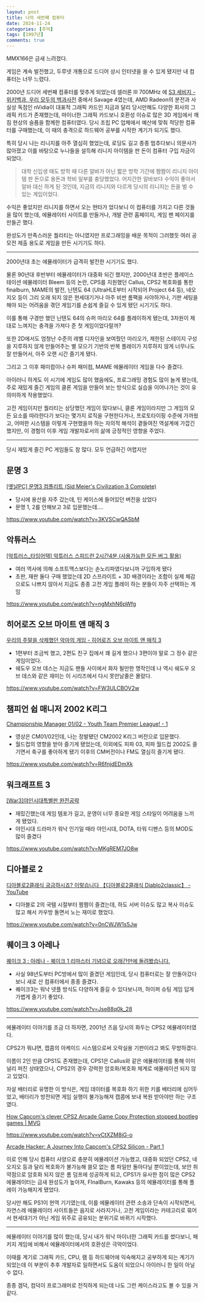 ```yaml
---
layout: post
title: 나의 세번쨰 컴퓨터
date: 2024-11-24
categories: [추억]
tags: [1997년]
comments: true
---
```


MMX166은 금새 느려졌다.

게임은 계속 발전했고, 두루넷 개통으로 드디어 상시 인터넷을 쓸 수 있게 됐지만 내 컴퓨터는 너무 느렸다.

2000년 드디어 세번째 컴퓨터를 맞추게 되었는데 셀러론 III 700MHz 에 [S3 세비지 - 위키백과, 우리 모두의 백과사전](https://ko.wikipedia.org/wiki/S3_%EC%84%B8%EB%B9%84%EC%A7%80) 중에서 Savage 4였는데, AMD Radeon의 분전과  사실상 독점인 nVidia이 대표적 그래픽 카드인 지금과 달리 당시만해도 다양한 회사의 그래픽 카드가 존재했는데, 마이너한 그래픽 카드보니 호환성 이슈로 많은 3D 게임에서 깨짐 현상의 슬픔을 함께한 컴퓨터였다. 당시 조립 PC 업체에서 예산에 맞춰 적당한 컴퓨터를 구매했는데, 이 때의 충격으로 하드웨어 공부를 시작한 계기가 되기도 했다.

특히 당시 나는 리니지를 아주 열심히 했었는데, 로딩도 길고 종종 멈추다보니 의문사가 많아졌고 이를 바탕으로 누나들을 설득해 리니지 아이템을 판 돈이 컴퓨터 구입 자금이 되었다.

> 대학 신입생 때도 방학 때 다른 알바가 아닌 짧은 방학 기간에 짬짬이 리니지 아이템 판 돈으로 용돈과 학비 일부를 충당했었다.
> 어지간한 알바보다 수익이 좋아서 알바 대신 하게 된 것인데, 지금의 리니지와 다르게 당시의 리니지는 돈을 벌 수 있는 게임이었다.

수익은 좋았지만 리니지를 하면서 오는 현타가 었다보니 이 컴퓨터를 가지고 다른 것들을 많이 했는데, 에뮬레이터 사이트를 만들거나, 개발 관련 홈페이지, 게임 팬 페이지를 만들곤 했다.

완성도가 만족스러운 퀄리티는 아니였지만 프로그래밍을 배운 목적이 그러했듯 여러 공모전 제출 용도로 게임을 만든 시기기도 하다.

---

2000년대 초는 에뮬레이터가 급격히 발전한 시기기도 했다.

물론 90년대 후반부터 에뮬레이터가 대중화 되긴 했지만, 2000년대 초반은 플레이스테이션 에뮬레이터 Bleem 등의 논란, CPS를 지원했던 Callus, CPS2 복호화를 통한 finalburn, MAME의 발전, 닌텐도 64 (UltraHLE부터 시작되어 Project 64 등), 네오지오 등이 그리 오래 되지 않은 현세대기거나 아주 비싼 롬팩을 사야하거나, 기판 세팅을 해야 되는 어려움을 겪던 게임기를 손쉽게 즐길 수 있게 됐던 시기기도 하다.

이를 통해 구경만 했던 닌텐도 64의 슈퍼 마리오 64를 플레이하게 됐는데, 3차원이 제대로 느껴지는 충격을 가져다 준 첫 게임이었다랄까?

또한 2D에서도 엄청난 수준의 레벨 디자인을 보여줬던 마리오가, 제한된 스테이지 구성을 지루하지 않게 만들어주는 별 모으기 기반의 반복 플레이가 지루하지 않게 너무나도 잘 만들어서, 아주 오랜 시간 즐기게 됐다.

그리고 그 이후 패미컴이나 슈퍼 패미컴, MAME 에뮬레이터 게임을 다수 즐겼다.

아이러니 하게도 이 시기에 게임도 많이 했음에도, 프로그래밍 경험도 많이 늘게 됐는데, 주로 재밌게 즐긴 게임의 클론 게임을 만들어 보는 방식으로 실습을 이어나가는 것이 유의미하게 작용했었다.

고전 게임이지만 퀄리티는 상당했던 게임이 많다보니, 클론 게임이라지만 그 게임의 모든 요소를 따라한다기 보다는 몇가지 로직을 구현한다거나, 프로토타이핑 수준에 가까웠고, 어떠한 시스템을 이렇게 구현했을까 하는 자의적 해석이 곁들여진 역설계에 가깝긴 했지만, 이 경험이 이후 게임 개발자로서의 삶에 긍정적인 영향을 주었다.

---

당시 재밌게 즐긴 PC 게임들도 참 많다. 모두 언급하긴 어렵지만

## 문명 3

[[옛날PC] 문명3 컴플리트 (Sid Meier's Civilization 3 Complete)](https://www.youtube.com/watch?v=3KVSCwQASbM)
- 당시에 용산을 자주 갔는데, 틴 케이스에 들어있던 버전을 샀었다
- 문명 1, 2를 안해보고 3로 입문했는데....

https://www.youtube.com/watch?v=3KVSCwQASbM

## 악튜러스

[[악튜러스_타임어택] 악튜러스 스피드런 2시간4분 (사용가능한 모든 버그 활용)](https://www.youtube.com/watch?v=ngMxhN6pWfg&list=PLzRx55cOIP4sC8tqMf946_OsloGDo-_WP)
- 여러 역사에 의해 소프트맥스보다는 손노리파였다보니까 구입하게 됐다
- 초판, 재판 둘다 구매 했었는데 2D 스프라이트 + 3D 배경이라는 조합이 실제 체감으로도 나쁘지 않아서 지금도 종종 고전 게임 플레이 하는 분들이 자주 선택하는 게임

https://www.youtube.com/watch?v=ngMxhN6pWfg

## 히어로즈 오브 마이트 앤 매직 3

[우리의 주말을 삭제했던 악마의 게임 - 히어로즈 오브 마이트 앤 매직 3](https://www.youtube.com/watch?v=FW3ULCBOV2w)
- 1편부터 조금씩 했고, 2편도 친구 집에서 꽤 길게 했으나 3편이야 말로 그 정수 같은 게임이었다.
- 쉐도우 오브 데스는 지금도 팬들 사이에서 화자 될만한 명작인데 나 역시 쉐도우 오브 데스와 같은 재미는 이 시리즈에서 다시 못만날줄은 몰랐다.

https://www.youtube.com/watch?v=FW3ULCBOV2w

## 챔피언 쉽 매니저 2002 K리그

[Championship Manager 01/02 - Youth Team Premier League! - 1](https://www.youtube.com/watch?v=R6fnjdEDmXk)
- 영상은 CM01/02인데, 나는 정발됐던 CM2002 K리그 버전으로 입문했다.
- 월드컵의 영향을 받아 즐기게 됐었는데, 이외에도 피파 03, 피파 월드컵 2002도 즐기면서 축구를 좋아하게 됐기 이후의 CM버전이나 FM도 열심히 즐기게 됐다.

https://www.youtube.com/watch?v=R6fnjdEDmXk

## 워크래프트 3

[[War3]야인시대특별판 완전공략](https://www.youtube.com/watch?v=MKgREM7JO8w)
- 재밌긴했는데 게임 템포가 길고, 운영이 너무 중요한 게임 스타일이 어려움을 느끼게 됐었다.
- 야인시대 드라마가 워낙 인기일 때라 야인시대, DOTA, 타워 디펜스 등의 MOD도 많이 즐겼다

https://www.youtube.com/watch?v=MKgREM7JO8w

## 디아블로 2

[디아블로2클래식 궁금하시죠? 이렇습니다 【디아블로2클래식 Diablo2classic】 - YouTube](https://www.youtube.com/watch?v=0nCWJW1s5Jw)
- 디아블로 2의 국템 시절부터 짬짬이 즐겼는데, 하도 서버 이슈도 많고 복사 이슈도 많고 해서 카우방 돌면서 노는 재미로 했었다.

https://www.youtube.com/watch?v=0nCWJW1s5Jw

## 퀘이크 3 아레나

[퀘이크 3 : 아레나 - 퀘이크 1 리마스터 기념으로 오래간만에 돌려봤습니다.](https://www.youtube.com/watch?v=Jse88q0k_28)
- 사실 98년도부터 PC방에서 많이 즐겼던 게임인데, 당시 컴퓨터로는 잘 안돌아갔다보니 새로 산 컴퓨터에서 종종 즐겼다.
- 퀘이크3는 워낙 넷플 방식도 다양하게 즐길 수 있다보니까, 하이퍼 슈팅 게임 답게 가볍게 즐기기 좋았다.

https://www.youtube.com/watch?v=Jse88q0k_28

---

에뮬레이터 이야기를 조금 더 하자면, 2001년 즈음 당시의 화두는 CPS2 에뮬레이터였다.

CPS2가 뭐냐면, 캡콤의 아케이드 시스템으로써 오락실용 기판이라고 봐도 무방하겠다.

이름이 2인 만큼 CPS1도 존재했는데, CPS1은 Callus와 같은 에뮬레이터를 통해 이미 널리 퍼진 상태였으나, CPS2의 경우 강력한 암호화/복호화 체계로 에뮬레이션 되지 않고 있었다.

자살 배터리로 유명한 이 방식은, 게임 데이터를 복호화 하기 위한 키를 배터리에 심어두었고, 배터리가 방전되면 게임 실행이 불가능해져 캡콤에 보내 복원 받아야만 하는 구조였다.

[How Capcom's clever CPS2 Arcade Game Copy Protection stopped bootleg games | MVG](https://www.youtube.com/watch?v=vCtXZM8iG-o)

https://www.youtube.com/watch?v=vCtXZM8iG-o

[Arcade Hacker: A Journey Into Capcom's CPS2 Silicon - Part 1](https://arcadehacker.blogspot.com/2017/03/a-journey-into-capcoms-cps2-silicon.html)

이로 인해 당시 컴퓨터 사양으로 충분히 에뮬레이션 가능했고, 대중화 되었던 CPS2, 네오지오 등과 달리 복호화가 불가능해 쓸모 없는 롬 파일만 돌아다닐 뿐이었는데, 보안 취약점으로 암호화 되지 않은 롬 덤프에 성공하게 되고, CPS1가 유사한 점이 많은 CPS2 에뮬레이터는 금새 완성도가 높아져, FInalBurn, Kawaks 등의 에뮬레이터를 통해 플레이 가능해지게 됐었다.

당시만 해도 PS1이 현역 기기였는데, 이를 에뮬레이터 관련 소송과 단속이 시작되면서, 자연스레 에뮬레이터 사이트들은 음지로 사라지거나, 고전 게임이라는 카테고리로 묶어서 현세대기가 아닌 게임 위주로 공유되는 분위기로 바뀌기 시작했다.

---

에뮬레이터 이야기를 많이 했는데, 당시 내가 워낙 마이너한 그래픽 카드를 썼다보니, 패키지 게임에 비해서 에뮬레이터에서의 호환성은 극악이었다.

이때를 계기로 그래픽 카드, CPU, 램 등 하드웨어에 익숙해지고 공부하게 되는 계기가 되었는데 이 부분이 추후 개발자로 일하면서도 도움이 되었으니 아이러니 한 일이 아닐 수 없다.

종종 겜덕, 컴덕이 프로그래머로 전직하게 되는데 나도 그런 케이스라고도 볼 수 있을 거 같다.